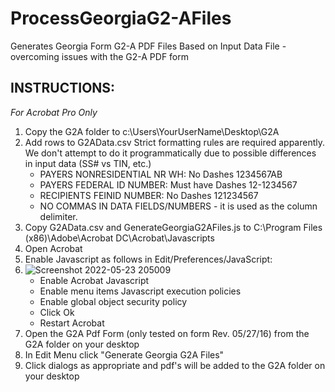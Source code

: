 # ProcessGeorgiaG2-AFiles
Generates Georgia Form G2-A PDF Files Based on Input Data File - overcoming issues with the G2-A PDF form

## INSTRUCTIONS:
*For Acrobat Pro Only*
1. Copy the G2A folder to c:\Users\YourUserName\Desktop\G2A
1. Add rows to G2AData.csv
   Strict formatting rules are required apparently. We don't attempt to do it programmatically due to possible differences in input data (SS# vs TIN, etc.)
   - PAYERS NONRESIDENTIAL NR WH: No Dashes 1234567AB
   - PAYERS FEDERAL ID NUMBER: Must have Dashes 12-1234567
   - RECIPIENTS FEINID NUMBER: No Dashes 121234567
   - NO COMMAS IN DATA FIELDS/NUMBERS - it is used as the column delimiter.
1. Copy G2AData.csv and GenerateGeorgiaG2AFiles.js to  C:\Program Files (x86)\Adobe\Acrobat DC\Acrobat\Javascripts
1. Open Acrobat
1. Enable Javascript as follows in Edit/Preferences/JavaScript:
2. ![Screenshot 2022-05-23 205009](https://user-images.githubusercontent.com/19176762/169926800-f4125bc6-fa20-402a-b7bb-2495d6af0cff.png)
   - Enable Acrobat Javascript
   - Enable menu items Javascript execution policies
   - Enable global object security policy
   - Click Ok
   - Restart Acrobat
1. Open the G2A Pdf Form (only tested on form Rev. 05/27/16) from the G2A folder on your desktop
1. In Edit Menu click "Generate Georgia G2A Files"
1. Click dialogs as appropriate and pdf's will be added to the G2A folder on your desktop

